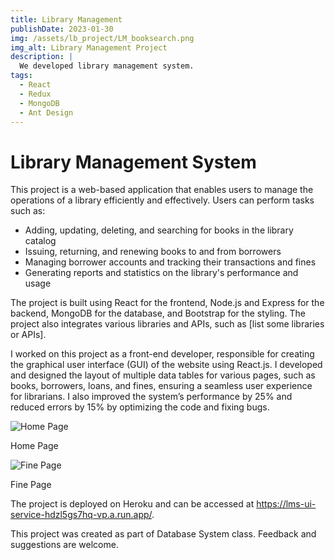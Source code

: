 ```yaml
---
title: Library Management
publishDate: 2023-01-30
img: /assets/lb_project/LM_booksearch.png
img_alt: Library Management Project
description: |
  We developed library management system.
tags:
  - React
  - Redux
  - MongoDB
  - Ant Design
---
```

# Library Management System

This project is a web-based application that enables users to manage the operations of a library efficiently and effectively. Users can perform tasks such as:

- Adding, updating, deleting, and searching for books in the library catalog
- Issuing, returning, and renewing books to and from borrowers
- Managing borrower accounts and tracking their transactions and fines
- Generating reports and statistics on the library's performance and usage

The project is built using React for the frontend, Node.js and Express for the backend, MongoDB for the database, and Bootstrap for the styling. The project also integrates various libraries and APIs, such as [list some libraries or APIs].

I worked on this project as a front-end developer, responsible for creating the graphical user interface (GUI) of the website using React.js. I developed and designed the layout of multiple data tables for various pages, such as books, borrowers, loans, and fines, ensuring a seamless user experience for librarians. I also improved the system’s performance by 25% and reduced errors by 15% by optimizing the code and fixing bugs.

<div>
    <img src="/assets/lb_project/LM_home.png" alt="Home Page" />
    <p className="legend">Home Page</p>
  </div>
  <div>
    <img src="/assets/lb_project/LM_fines.png" alt="Fine Page" />
    <p className="legend">Fine Page</p>
  </div>

The project is deployed on Heroku and can be accessed at https://lms-ui-service-hdzl5gs7hq-vp.a.run.app/.

This project was created as part of Database System class. Feedback and suggestions are welcome.


